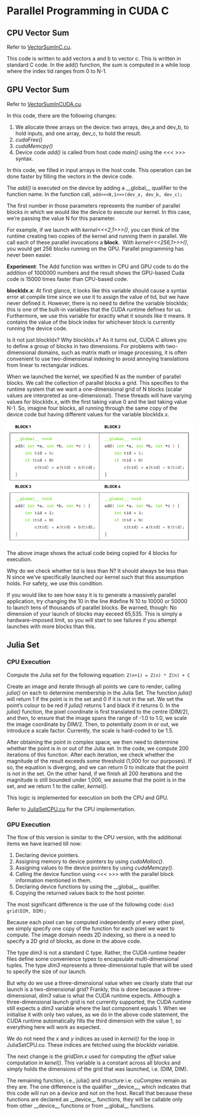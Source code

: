 
# Parallel Programming in CUDA C

## CPU Vector Sum
Refer to [VectorSumInC.cu](Programs/Chapter4/VectorSumCPU.cu).

This code is written to add vectors a and b to vector c. This is written in standard C code. In the add() function, the sum is computed in a while loop where the index tid ranges from 0 to N-1.

## GPU Vector Sum
Refer to [VectorSumInCUDA.cu](Programs/Chapter4/VectorSumGPU.cu).

In this code, there are the following changes:
1. We allocate three arrays on the device: two arrays, dev_a and dev_b, to hold inputs, and one array, dev_c, to hold the result.
2. *cudaFree()*
3. *cudaMemcpy()*
4. Device code *add()* is called from host code *main()* using the <<< >>> syntax.

In this code, we filled in input arrays in the host code. This operation can be done faster by filling the vectors in the device code.

The *add()* is executed on the device by adding a \_\_global__ qualifier to the function name. In the function call,
`add<<<N,1>>>(dev_a, dev_b, dev_c);`

The first number in those parameters represents the number of parallel blocks in which we would like the device to execute our kernel. In this case, we’re passing the value N for this parameter.

For example, if we launch with *kernel<<<2,1>>>()*, you can think of the runtime creating two copies of the kernel and running them in parallel. We call each of these parallel invocations a **block**.  With *kernel<<<256,1>>>()*, you would get 256 blocks running on the GPU. Parallel programming has never been easier.

**Experiment**: The Add function was written in CPU and GPU code to do the addition of 1000000 numbers and the result shows the GPU-based Cuda code is 15000 times faster than CPU-based code.

**blockIdx.x**: At first glance, it looks like this variable should cause a syntax error at compile time since we use it to assign the value of tid, but we have never defined it. However, there is no need to define the variable blockIdx; this is one of the built-in variables that the CUDA runtime defines for us. Furthermore, we use this variable for exactly what it sounds like it means. It contains the value of the block index for whichever block is currently running the device code.

Is it not just blockIdx? Why blockIdx.x? As it turns out, CUDA C allows you to define a group of blocks in two dimensions. For problems with two-dimensional domains, such as matrix math or image processing, it is often convenient to use two-dimensional indexing to avoid annoying translations from linear to rectangular indices.

When we launched the kernel, we specified N as the number of parallel blocks. We call the collection of parallel blocks a grid. This specifies to the runtime system that we want a one-dimensional grid of N blocks (scalar values are interpreted as one-dimensional). These threads will have varying values for blockIdx.x, with the first taking value 0 and the last taking value N-1. So, imagine four blocks, all running through the same copy of the device code but having different values for the variable blockIdx.x.

![Parallel blocks, source: CUDA by Example](Data/Blocks.png)

The above image shows the actual code being copied for 4 blocks for execution.

Why do we check whether tid is less than N?
It should always be less than N since we’ve specifically launched our kernel such that this assumption holds. For safety, we use this condition.

If you would like to see how easy it is to generate a massively parallel application, try changing the 10 in the line #define N 10 to 10000 or 50000 to launch tens of thousands of parallel blocks. Be warned, though: No dimension of your launch of blocks may exceed 65,535. This is simply a hardware-imposed limit, so you will start to see failures if you attempt launches with more blocks than this.

## Julia Set

### CPU Execution

Compute the Julia set for the following equation:
`Z(n+1) = Z(n) * Z(n) + C`

Create an image and iterate through all points we care to render, calling *julia()* on each to determine membership in the Julia Set. The function *julia()* will return 1 if the point is in the set and 0 if it is not in the set. We set the point’s colour to be red if *julia()* returns 1 and black if it returns 0. In the *julia()* function, the pixel coordinate is first translated to the centre (DIM/2), and then, to ensure that the image spans the range of -1.0 to 1.0, we scale the image coordinate by DIM/2. Then, to potentially zoom in or out, we introduce a scale factor. Currently, the scale is hard-coded to be 1.5.

After obtaining the point in complex space, we then need to determine whether the point is in or out of the Julia set. In the code, we compute 200 iterations of this function. After each iteration, we check whether the magnitude of the result exceeds some threshold (1,000 for our purposes). If so, the equation is diverging, and we can return 0 to indicate that the point is not in the set. On the other hand, if we finish all 200 iterations and the magnitude is still bounded under 1,000, we assume that the point is in the set, and we return 1 to the caller, *kernel()*.

This logic is implemented for execution on both the CPU and GPU.

Refer to [JuliaSetCPU.cu](Programs/Chapter4/JuliaSetCPU.cu) for the CPU implementation.

### GPU Execution

The flow of this version is similar to the CPU version, with the additional items we have learned till now:
1. Declaring device pointers.
2. Assigning memory to device pointers by using *cudaMalloc()*.
3. Assigning values to the device pointers by using *cudaMemcpy()*.
4. Calling the device function using <<< >>> with the parallel block information mentioned in them.
5. Declaring device functions by using the \_\_global__ qualifier.
6. Copying the returned values back to the host pointer.

The most significant difference is the use of the following code:
`dim3 grid(DIM, DIM);`

Because each pixel can be computed independently of every other pixel, we simply specify one copy of the function for each pixel we want to compute. The image domain needs 2D indexing, so there is a need to specify a 2D grid of blocks, as done in the above code.

The type *dim3* is not a standard C type. Rather, the CUDA runtime header files define some convenience types to encapsulate multi-dimensional tuples. The type *dim3* represents a three-dimensional tuple that will be used to specify the size of our launch.

But why do we use a three-dimensional value when we clearly state that our launch is a two-dimensional grid?
Frankly, this is done because a three-dimensional, *dim3* value is what the CUDA runtime expects. Although a three-dimensional launch grid is not currently supported, the CUDA runtime still expects a *dim3* variable where the last component equals 1. When we initialise it with only two values, as we do in the above code statement, the CUDA runtime automatically fills the third dimension with the value 1, so everything here will work as expected.

We do not need the *x* and *y* indices as used in *kernel()* for the loop in JuliaSetCPU.cu. These indices are fetched using the *blockIdx* variable.

The next change is the *gridDim.x* used for computing the *offset* value computation in *kenel()*. This variable is a constant across all blocks and simply holds the dimensions of the grid that was launched, i.e. (DIM, DIM).

The remaining function, i.e., julia() and structure i.e. cuComplex remain as they are. The one difference is the qualifier \_\_device__, which indicates that this code will run on a device and not on the host. Recall that because these functions are declared as \_\_device__ functions, they will be callable only from other \_\_device__ functions or from \_\_global__ functions.